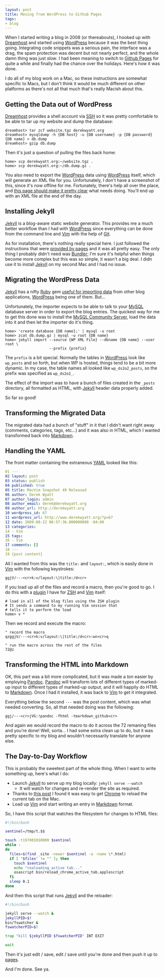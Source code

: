 ```yaml
---
layout: post
title: Moving from WordPress to Github Pages
tags:
- blog
---
```

When I started writing a blog in 2008 (or thereabouts), I hooked up with [Dreamhost][1] and started using [WordPress][2] because it was the best thing going.  Integrating code snippets was a serious pain, the interface was a drag, the spam protection was decent but not nearly perfect, and the whole damn thing was just _slow_.  I had been meaning to switch to [Github Pages][3] for quite a while and finally had the chance over the holidays.  Here's how it was done.

I do all of my blog work on a Mac, so these instructions are somewhat specific to Macs, but I don't think it would be much different on other platforms as there's not all that much that's really Macish about this.

Getting the Data out of WordPress
---------------------------------

[Dreamhost][1] provides a shell account via [SSH][4] so it was pretty comfortable to be able to tar up my website and dump the database:

```
dreamhost> tar zcf website.tgz derekwyatt.org
dreamhost> mysqldump -h {DB host} -u {DB username} -p {DB password} {DB name} > db.dump
dreamhost> gzip db.dump
```

Then it's just a question of pulling the files back home:

```
home> scp derekwyatt.org:~/website.tgz .
home> scp derekwyatt.org:~/db.dump.gz .
```

You also need to export the [WordPress][2] data using [WordPress][2] itself, which will generate an XML file for you.  Unfortunately, I don't have a screenshot of this, since it's now offline for me.  Fortunately, there's help all over the place, and [this page should make it pretty clear][14] what needs doing.  You'll end up with an XML file at the end of the day.

Installing Jekyll
-----------------

[Jekyll][5] is a blog-aware static website generator.  This provides me a much better workflow than I had with [WordPress][2] since everything can be done from the command line and [Vim][7] with the help of [Git][8].

As for installation, there's nothing really special here.  I just followed the instructions that were [provided by pages][6] and it was all pretty easy.  The only thing I probably didn't need was [Bundler][9]; I'm sure it's helpful when things become more complex but this was so simple, it wasn't a big deal.  I didn use it to install [Jekyll][5] on my second Mac and I had no issue.

Migrating the WordPress Data
----------------------------

[Jekyll][5] has a nifty [Ruby][10] gem [useful for importing data][11] from other blog applications, [WordPress][2] being one of them.  But...

Unfortunately, the importer expects to be able to talk to your [MySQL][12] database server in order to export the blog entries.  The quickest way for me to get this done was to install the [MySQL Community Server][13], load the data into it and then let the importer do it's thing.

```
home> 'create database {DB name};' | mysql -u root
home> zcat db.dump.gz | mysql -u root {DB name}
home> jekyll import --source {WP XML File} --dbname {DB name} --user root \
                    --prefix {prefix}
```

The `prefix` is a bit special.  Normally the tables in [WordPress][2] look like `wp_posts` and so forth, but when WP is hosted, things tend to be a bit more dynamic.  In my case, the table names all looked like `wp_ds2o2_posts`, so the prefix was specified as `wp_ds2o2_`.

The effect of the import was to have a bunch of files created in the `_posts` directory, all formatted as HTML, with [Jekyll][5] header data properly added.

So far so good!

Transforming the Migrated Data
------------------------------

The migrated data had a bunch of "stuff" in it that I didn't want right away (comments, categories, tags, etc...) and it was also in HTML, which I wanted transformed back into [Markdown][15].

Handling the YAML
-----------------

The front matter containing the extraneous [YAML][16] looked like this:

``` yaml
01 ---
02 layout: post
03 status: publish
04 published: true
05 title: MacVim Snapshot 49 Released
06 author: Derek Wyatt
07 author_login: admin
08 author_email: derek@derekwyatt.org
09 author_url: http://derekwyatt.org
10 wordpress_id: 67
11 wordpress_url: http://www.derekwyatt.org/?p=67
12 date: 2009-08-22 06:57:36.000000000 -04:00
13 categories:
14 - Vim
15 tags:
16 - Vim
17 comments: []
18 ---
19 {post content}
```

All I wanted from this was the `title:` and `layout:`, which is easily done in [Vim][7] with the following keystrokes:

``` vim
ggjV/---<cr>k:v/layout:\|title:/d<cr>
```

If you load up all of the files and record a macro, then you're good to go.  I do this with a [plugin][18] I have for [ZSH][17] and [Vim][7] itself:

```
# load in all of the blog files using the ZSH plugin
# It sends a command to my running Vim session that
# tells it to perform the load
home> v *
```

Then we record and execute the macro:

``` vim
" record the macro
qzggjV/---<cr>k:v/layout:\|title:/d<cr>:wn<cr>q

" run the macro across the rest of the files
72@z
```

Transforming the HTML into Markdown
-----------------------------------

OK, this part was a bit more complicated, but it was made a _ton_ easier by employing [Pandoc][19].  [Pandoc][19] will transform lots of different types of marked-up input to different types of marked-up output, and it will happily do HTML to [Markdown][15].  Once I had it installed, it was back to [Vim][7] to get it integrated.

Everything below the second `---` was the post content, which was what needed converting.  So, all that needed doing was the following:

``` vim
ggj/---<cr>jVG:!pandoc -fhtml -tmarkdown_github<cr>
```

And again we would record the macro to do it across the 72 remaning files and you're done!  Well, sorta... I had some extra clean up to do, but it was pretty specific to my blog and wouldn't necessarily translate for anyone else.

The Day-to-Day Workflow
-----------------------

This is probably the sweetest part of the whole thing.  When I want to write something up, here's what I do:

- Launch [Jekyll][5] to serve up my blog locally: `jekyll serve --watch`
  - It will watch for changes and re-render the site as required.
- Thanks to [this post][20] I found it was easy to get [Chrome][21] to reload the current tab on the Mac.
- Load up [Vim][7] and start writing an entry in [Markdown][15] format.

So, I have this script that watches the filesystem for changes to HTML files:

``` bash
#!/bin/bash

sentinel=/tmp/t.$$

touch -t197001010000 $sentinel
while :
do
  files=$(find _site -newer $sentinel -a -name \*.html)
  if [ "$files" != "" ]; then
    touch $sentinel
    echo "realoading active tab..."
    osascript bin/reload_chrome_active_tab.applescript
  fi
  sleep 0.1
done
```

And then this script that runs [Jekyll][5] and the reloader:

``` bash
#!/bin/bash

jekyll serve --watch &
jekyllPID=$!
bin/fswatcher &
fswatcherPID=$!

trap "kill $jekyllPID $fswatcherPID" INT EXIT

wait
```

Then it's just edit / save, edit / save until you're done and then push it up to [pages][3].

And I'm done.  See ya.

  [1]: http://dreamhost.com "Dreamhost"
  [2]: http://wordpress.com "WordPress"
  [3]: http://pages.github.com "Github Pages"
  [4]: http://openssh.com/ "SSH"
  [5]: http://jekyllrb.com "Jekyll"
  [6]: https://help.github.com/articles/using-jekyll-with-pages "Using Jekyll with Pages"
  [7]: http://www.vim.org "Vim"
  [8]: http://git-scm.com "Git"
  [9]: http://bundler.io/ "Bundler"
  [10]: http://ruby-lang.org/ "Ruby"
  [11]: http://import.jekyllrb.com/ "Jekyll Importer"
  [12]: http://mysql.com "MySQL"
  [13]: http://dev.mysql.com/downloads/mysql/ "MySQL Community Server"
  [14]: http://codex.wordpress.org/Tools_Export_Screen "WordPress export"
  [15]: http://daringfireball.net/projects/markdown/ "Markdown"
  [16]: http://yaml.org/ "YAML"
  [17]: http://www.zsh.org/ "ZSH"
  [18]: https://github.com/derekwyatt/dotfiles/tree/master/zsh_custom/plugins/vim-interaction "ZSH Vim Plugin"
  [19]: http://johnmacfarlane.net/pandoc/ "Pandoc"
  [20]: http://blog.daanraman.com/coding/automatically-reload-chrome-when-editing-files-on-osx/ "telling Chrome to reload"
  [21]: http://chrome.google.com "Chrome"
